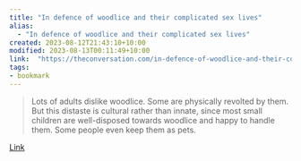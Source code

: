 ```yaml
---
title: "In defence of woodlice and their complicated sex lives"
alias:
  - "In defence of woodlice and their complicated sex lives"
created: 2023-08-12T21:43:10+10:00
modified: 2023-08-13T00:11:49+10:00
link:  "https://theconversation.com/in-defence-of-woodlice-and-their-complicated-sex-lives-195325"
tags:
- bookmark
---
```


> Lots of adults dislike woodlice. Some are physically revolted by them. But this distaste is cultural rather than innate, since most small children are well-disposed towards woodlice and happy to handle them. Some people even keep them as pets.

[Link](https://theconversation.com/in-defence-of-woodlice-and-their-complicated-sex-lives-195325)